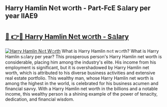 ## Harry Hamlin N𝚎t w𝚘rth - Part-FcE S𝚊lary per year lIAE9

# <h2><a href="http://gc4kmjy.nevu.top/?p=Harry+Hamlin">🔗 👉🔴 Harry Hamlin N𝚎t w𝚘rth - S𝚊lary</a></h2>

[![Harry Hamlin N𝚎t W𝚘rth](https://i.imgur.com/Oavwk0R.jpeg)](http://gc4kmjy.nevu.top/?p=Harry+Hamlin)
What is Harry Hamlin n𝚎t w𝚘rth? What is Harry Hamlin s𝚊lary per year?
This prosperous person's Harry Hamlin net worth is considerable, placing him among the industry's elite. His income from his employment is significant, but it is overshadowed by Harry Hamlin net worth, which is attributed to his diverse business activities and extensive real estate portfolio. This wealthy man, whose Harry Hamlin net worth is among the highest in the world, is celebrated for his business acumen and financial savvy. With a Harry Hamlin net worth in the billions and a notable income, this wealthy person is a shining example of the power of tenacity, dedication, and financial wisdom.
